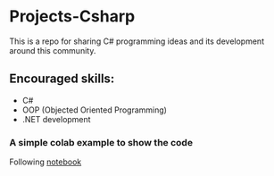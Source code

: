 # Projects-Csharp
This is a repo for sharing C# programming ideas and its development around this community.


## Encouraged skills:

* C#
* OOP (Objected Oriented Programming)
* .NET development




### A simple colab example to show the code
Following [notebook]([https://colab.research.google.com/drive/1JUg2-7FxXf1EgwSTVb2MbX6t60CkQdbG?usp=sharing](https://github.com/ovianaanthony/Projects-Csharp/blob/main/Projects_Csharp.ipynb))
